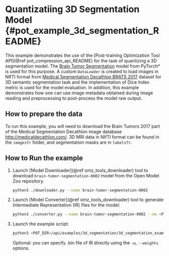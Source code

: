 # Quantizatiing 3D Segmentation Model {#pot_example_3d_segmentation_README}

This example demonstrates the use of the [Post-training Optimization Tool API](@ref pot_compression_api_README) for the task of quantizing a 3D segmentation model.
The [Brain Tumor Segmentation](https://github.com/openvinotoolkit/open_model_zoo/blob/master/models/public/brain-tumor-segmentation-0002/brain-tumor-segmentation-0002.md) model from PyTorch* is used for this purpose.
A custom `DataLoader` is created to load images in NIfTI format from [Medical Segmentation Decathlon BRATS 2017](http://medicaldecathlon.com/) dataset for 3D semantic segmentation task 
and the implementation of Dice Index metric is used for the model evaluation. In addition, this example demonstrates how one can use image metadata obtained during image reading and 
preprocessing to post-process the model raw output.

## How to prepare the data

To run this example, you will need to download the Brain Tumors 2017 part of the Medical Segmentation Decathlon image database http://medicaldecathlon.com/.
3D MRI data in NIfTI format can be found in the `imagesTr` folder, and segmentation masks are in `labelsTr`.


## How to Run the example

1. Launch [Model Downloader](@ref omz_tools_downloader) tool to download `brain-tumor-segmentation-0002` model from the Open Model Zoo repository.
   ```sh
   python3 ./downloader.py --name brain-tumor-segmentation-0002
   ```
2. Launch [Model Converter](@ref omz_tools_downloader) tool to generate Intermediate Representation (IR) files for the model:
   ```sh
   python3 ./converter.py --name brain-tumor-segmentation-0002 --mo <PATH_TO_MODEL_OPTIMIZER>/mo.py
   ```
3. Launch the example script:
   ```sh
   python3 <POT_DIR>/api/examples/3d_segmentation/3d_segmentation_example.py -m <PATH_TO_IR_XML> -d <BraTS_2017/imagesTr> --mask-dir <BraTS_2017/labelsTr>
   ```
   Optional: you can specify .bin file of IR directly using the `-w`, `--weights` options.
